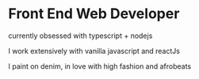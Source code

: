 
<h1>Front End Web Developer</h1>
<p>currently obsessed with typescript + nodejs</p>
<p>I work extensively with vanilla javascript and reactJs</P>
<p>I paint on denim, in love with high fashion and afrobeats</p>

